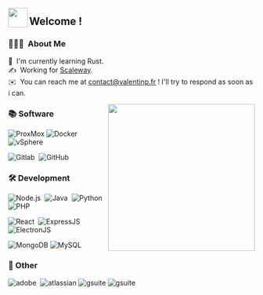 


<img src="https://i.imgur.com/mF6Xajd.gif" width='40' align="left"/><h2>Welcome !</h2>

### 👨🏻‍💻 &nbsp;About Me

🌱 &nbsp;I'm currently learning Rust.\
✍️ &nbsp;Working for [Scaleway](https://scaleway.com).\
✉️ &nbsp;You can reach me at contact@valentinp.fr ! I'll try to respond as soon as i can.

<img src="https://i.imgur.com/eO5gjYV.gif" align="right" width='300'/>

### 📚&nbsp;Software

![ProxMox](https://img.shields.io/badge/-Proxmox-05122A?style=flat&logo=proxmox)
![Docker](https://img.shields.io/badge/-Docker-05122A?style=flat&logo=docker)
![vSphere](https://img.shields.io/badge/-vSphere-05122A?style=flat&logo=vmware)

![Gitlab](https://img.shields.io/badge/-Gitlab-05122A?style=flat&logo=gitlab)&nbsp;
![GitHub](https://img.shields.io/badge/-GitHub-05122A?style=flat&logo=github)&nbsp;

### 🛠&nbsp;Development

![Node.js](https://img.shields.io/badge/-Node-05122A?style=flat&logo=node.js)&nbsp;
![Java](https://img.shields.io/badge/-Java-05122A?style=flat&logo=CoffeeScript&logoColor=FFA518)&nbsp;
![Python](https://img.shields.io/badge/-Python-05122A?style=flat&logo=python)&nbsp;
![PHP](https://img.shields.io/badge/-PHP-05122A?style=flat&logo=php)&nbsp;

![React](https://img.shields.io/badge/-React-05122A?style=flat&logo=react)&nbsp;
![ExpressJS](https://img.shields.io/badge/-Express-05122A?style=flat&logo=express)&nbsp;
![ElectronJS](https://img.shields.io/badge/-Electron-05122A?style=flat&logo=electron&logoColor=cyan)&nbsp;

![MongoDB](https://img.shields.io/badge/-MongoDB-05122A?style=flat&logo=mongodb)
![MySQL](https://img.shields.io/badge/-MySQL-05122A?style=flat&logo=mariadb&logoColor=orange)

### 🎨&nbsp;Other

![adobe](https://img.shields.io/badge/-Suite%20Adobe%20CC-05122A?style=flat&logo=adobe-creative-cloud&logoColor=ED2224)&nbsp;
![atlassian](https://img.shields.io/badge/-Suite%20Atlassian-05122A?style=flat&logo=atlassian&logoColor=blue)
![gsuite](https://img.shields.io/badge/-Google%20Workspace-05122A?style=flat&logo=google-cloud&logoColor=yellow)
![gsuite](https://img.shields.io/badge/-Office%20365-05122A?style=flat&logo=microsoft-office&logoColor=orange)




